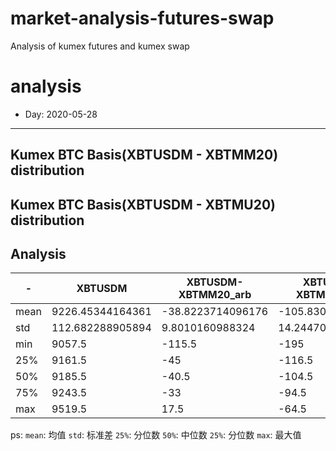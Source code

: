# market-analysis-futures-swap
Analysis of kumex futures and kumex swap

# analysis
* Day: 2020-05-28
---
## Kumex BTC Basis(XBTUSDM - XBTMM20) distribution

## Kumex BTC Basis(XBTUSDM - XBTMU20) distribution

## Analysis
-|XBTUSDM|XBTUSDM-XBTMM20_arb|XBTUSDM-XBTMU20_arb|
---|---|---|---
mean | 9226.45344164361 | -38.8223714096176 | -105.830675920752
std | 112.682288905894 | 9.8010160988324 | 14.2447064171614
min | 9057.5 | -115.5 | -195
25% | 9161.5 | -45 | -116.5
50% | 9185.5 | -40.5 | -104.5
75% | 9243.5 | -33 | -94.5
max | 9519.5 | 17.5 | -64.5


ps: 
`mean`: 均值
`std`: 标准差
`25%`: 分位数
`50%`: 中位数
`25%`: 分位数
`max`: 最大值